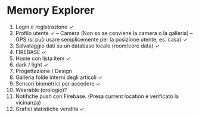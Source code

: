 # Memory Explorer

1. Login e registrazione ✓
2. Profilo utente ✓
– Camera (Non so se conviene la camera o la galleria)
– GPS (si può usare semplicemente per la posizione utente, es. casa) ✓
3. Salvataggio dati su un database locale (room/core data) ✓
4. FIREBASE ✓
5. Home con lista item ✓
6. dark / light ✓
7. Progettazione / Design
8. Galleria folde interni degli articoli ✓
9. Sensori biometrici per accedere ✓
10. Wearable (orologio)?
11. Notifiche push con Firebase. (Presa current location e verificato la vicinanza)
12. Grafici statistiche vendita ✓
